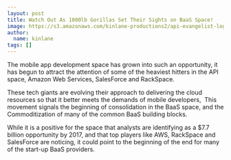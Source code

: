 ```yaml
---
layout: post
title: Watch Out As 1000lb Gorillas Set Their Sights on BaaS Space!
image: https://s3.amazonaws.com/kinlane-productions2/api-evangelist-logos/api-evangelist-butterfly-vertical.png
author:
  name: kinlane
tags: []
---
```

The mobile app development space has grown into such an opportunity, it has begun to attract the attention of some of the heaviest hitters in the API space, Amazon Web Services, SalesForce and RackSpace.

These tech giants are evolving their approach to delivering the cloud resources so that it better meets the demands of mobile developers,  This movement signals the beginning of consolidation in the BaaS space, and the Commoditization of many of the common BaaS building blocks.

While it is a positive for the space that analysts are identifying as a $7.7 billion opportunity by 2017, and that top players like AWS, RackSpace and SalesForce are noticing, it could point to the beginning of the end for many of the start-up BaaS providers.